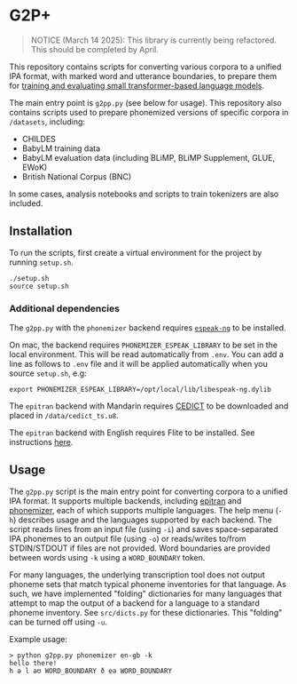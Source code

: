 # G2P+

> NOTICE (March 14 2025): This library is currently being refactored. This should be completed by April.

This repository contains scripts for converting various corpora to a unified IPA format, with marked word and utterance boundaries, to prepare them for [training and evaluating small transformer-based language models](https://github.com/codebyzeb/PhonemeTransformers).

The main entry point is `g2pp.py` (see below for usage). This repository also contains scripts used to prepare phonemized versions of specific corpora in `/datasets`, including:

* CHILDES
* BabyLM training data
* BabyLM evaluation data (including BLiMP, BLiMP Supplement, GLUE, EWoK)
* British National Corpus (BNC)

In some cases, analysis notebooks and scripts to train tokenizers are also included.

## Installation

To run the scripts, first create a virtual environment for the project by running `setup.sh`.

```
./setup.sh
source setup.sh
```

### Additional dependencies

The `g2pp.py` with the `phonemizer` backend requires [`espeak-ng`](https://github.com/espeak-ng/espeak-ng) to be installed.

On mac, the backend requires `PHONEMIZER_ESPEAK_LIBRARY` to be set in the local environment. This will be read automatically from `.env`. You can add a line as follows to `.env` file and it will be applied automatically when you source `setup.sh`, e.g:

```
export PHONEMIZER_ESPEAK_LIBRARY=/opt/local/lib/libespeak-ng.dylib
```

The `epitran` backend with Mandarin requires [CEDICT](https://www.mdbg.net/chinese/dictionary?page=cedict) to be downloaded and placed in `/data/cedict_ts.u8`. 

The `epitran` backend with English requires Flite to be installed. See instructions [here](https://github.com/dmort27/epitran#installation-of-flite-for-english-g2p). 

## Usage

The `g2pp.py` script is the main entry point for converting corpora to a unified IPA format. It supports multiple backends, including [epitran](https://github.com/dmort27/epitran) and [phonemizer](https://github.com/bootphon/phonemizer), each of which supports multiple languages. The help menu (`-h`) describes usage and the languages supported by each backend. The script reads lines from an input file (using `-i`) and saves space-separated IPA phonemes to an output file (using `-o`) or reads/writes to/from STDIN/STDOUT if files are not provided. Word boundaries are provided between words using `-k` using a `WORD_BOUNDARY` token.

For many languages, the underlying transcription tool does not output phoneme sets that match typical phoneme inventories for that language. As such, we have implemented "folding" dictionaries for many languages that attempt to map the output of a backend for a language to a standard phoneme inventory. See `src/dicts.py` for these dictionaries. This "folding" can be turned off using `-u`. 

Example usage:

```
> python g2pp.py phonemizer en-gb -k
hello there!
h ə l əʊ WORD_BOUNDARY ð eə WORD_BOUNDARY
```

